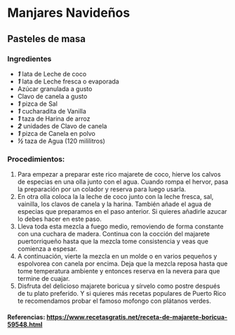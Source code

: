 # Manjares Navideños
## Pasteles de masa
### Ingredientes
-  ***1*** lata de Leche de coco
- ***1*** lata de Leche fresca o evaporada
- Azúcar granulada a gusto
- Clavo de canela a gusto
- ***1*** pizca de Sal
- ***1*** cucharadita de Vanilla
- ***1*** taza de Harina de arroz
- ***2*** unidades de Clavo de canela
- ***1*** pizca de Canela en polvo
- ***½*** taza de Agua (120 mililitros)

### Procedimientos:
1. Para empezar a preparar este rico majarete de coco, hierve los calvos de especias en una olla junto con el agua. Cuando rompa el hervor, pasa la preparación por un colador y reserva para luego usarla.
2. En otra olla coloca la la leche de coco junto con la leche fresca, sal, vainilla, los clavos de canela y la harina. También añade el agua de especias que preparamos en el paso anterior. Si quieres añadirle azucar lo debes hacer en este paso.
3. Lleva toda esta mezcla a fuego medio, removiendo de forma constante con una cuchara de madera. Continua con la cocción del majarete puertorriqueño hasta que la mezcla tome consistencia y veas que comienza a espesar.
4. A continuación, vierte la mezcla en un molde o en varios pequeños y espolvorea con canela por encima. Deja que la mezcla reposa hasta que tome temperatura ambiente y entonces reserva en la nevera para que termine de cuajar.
5. Disfruta del delicioso majarete boricua y sírvelo como postre después de tu plato preferido. Y si quieres más recetas populares de Puerto Rico te recomendamos probar el famoso mofongo con plátanos verdes.

#### Referencias: https://www.recetasgratis.net/receta-de-majarete-boricua-59548.html
